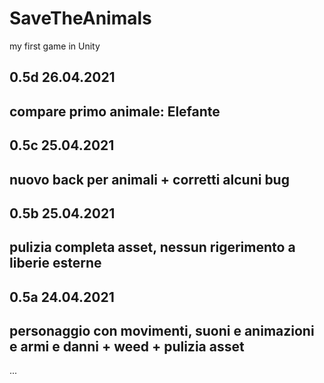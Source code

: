 # SaveTheAnimals
my first game in Unity

0.5d 26.04.2021
---------------
compare primo animale: Elefante
---------------

0.5c 25.04.2021
---------------
nuovo back per animali + corretti alcuni bug
---------------

0.5b 25.04.2021
---------------
pulizia completa asset, nessun rigerimento a liberie esterne
---------------

0.5a 24.04.2021
---------------
personaggio con movimenti, suoni e animazioni e armi e danni + weed + pulizia asset
---------------
...